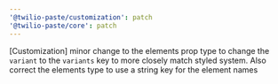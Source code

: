 ```yaml
---
'@twilio-paste/customization': patch
'@twilio-paste/core': patch
---
```


[Customization] minor change to the elements prop type to change the `variant` to the `variants` key to more closely match styled system. Also correct the elements type to use a string key for the element names
